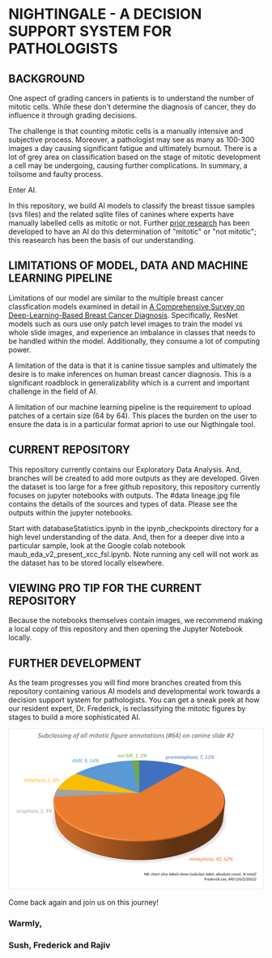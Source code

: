 # NIGHTINGALE - A DECISION SUPPORT SYSTEM FOR PATHOLOGISTS

## BACKGROUND
One aspect of grading cancers in patients is to understand the number of mitotic cells. While these don't determine the diagnosis of cancer, they do influence it through grading decisions. 

The challenge is that counting mitotic cells is a manually intensive and subjective process. Moreover, a pathologist may see as many as 100-300 images a day causing significant fatigue and ultimately burnout. There is a lot of grey area on classification based on the stage of mitotic development a cell may be undergoing, causing further complications. In summary, a toilsome and faulty process.

Enter AI.

In this repository, we build AI models to classify the breast tissue samples (svs files) and the related sqlite files of canines where experts have manually labelled cells as mitotic or not. Further [prior research](https://github.com/DeepPathology/MITOS_WSI_CCMCT) has been developed to have an AI do this determination of "mitotic" or "not mitotic"; this reasearch has been the basis of our understanding.

## LIMITATIONS OF MODEL, DATA AND MACHINE LEARNING PIPELINE

Limitations of our model are similar to the multiple breast cancer classfication models examined in detail in [A Comprehensive Survey on Deep-Learning-Based Breast Cancer Diagnosis](https://www.ncbi.nlm.nih.gov/pmc/articles/PMC8656730/). Specifically, ResNet models such as ours use only patch level images to train the model vs whole slide images, and experience an imbalance in classes that needs to be handled within the model. Additionally, they consume a lot of computing power.

A limitation of the data is that it is canine tissue samples and ultimately the desire is to make inferences on human breast cancer diagnosis. This is a significant roadblock in generalizability which is a current and important challenge in the field of AI.

A limitation of our machine learning pipeline is the requirement to upload patches of a certain size (64 by 64). This places the burden on the user to ensure the data is in a particular format apriori to use our Nigthingale tool.

## CURRENT REPOSITORY
This repository currently contains our Exploratory Data Analysis. And, branches will be created to add more outputs as they are developed.
Given the dataset is too large for a free github repository, this repository currently focuses on jupyter notebooks with outputs. The #data lineage.jpg 
file contains the details of the sources and types of data.
Please see the outputs within the jupyter notebooks.

Start with databaseStatistics.ipynb in the ipynb_checkpoints directory for a high level understanding of the data. And, then for a deeper dive into a particular sample, look at the Google colab notebook maub_eda_v2_present_xcc_fsl.ipynb.
Note running any cell will not work as the dataset has to be stored locally elsewhere.

## VIEWING PRO TIP FOR THE CURRENT REPOSITORY
Because the notebooks themselves contain images, we recommend making a local copy of this repository and then opening the Jupyter Notebook locally.

## FURTHER DEVELOPMENT
As the team progresses you will find more branches created from this repository containing various AI models and developmental work towards a decision support system for pathologists. You can get a sneak peek at how our resident expert, Dr. Frederick, is reclassifying the mitotic figures by stages to build a more sophisticated AI. 

![Example Sub-Classification of Phases](https://github.com/sushvij/Capstone-EDA-v2/blob/main/eda_data_lineage/eda_subclassing_slide2_mitotic_figs.png)

Come back again and join us on this journey!

### Warmly,
### Sush, Frederick and Rajiv
